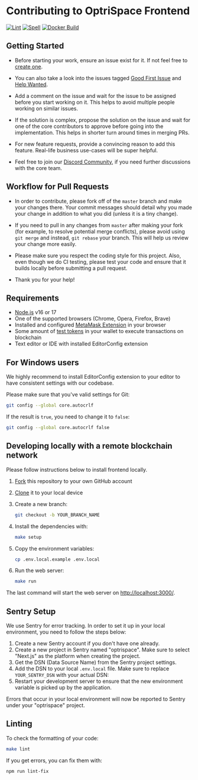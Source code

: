 # Contributing to OptriSpace Frontend

[![Lint](https://github.com/optriment/optrispace-frontend-v2/actions/workflows/lint.yml/badge.svg)](https://github.com/optriment/optrispace-frontend-v2/actions/workflows/lint.yml)
[![Spell](https://github.com/optriment/optrispace-frontend-v2/actions/workflows/spell.yml/badge.svg)](https://github.com/optriment/optrispace-frontend-v2/actions/workflows/spell.yml)
[![Docker Build](https://github.com/optriment/optrispace-frontend-v2/actions/workflows/docker-image.yml/badge.svg)](https://github.com/optriment/optrispace-frontend-v2/actions/workflows/docker-image.yml)

## Getting Started

- Before starting your work, ensure an issue exist for it. If not feel free to
  [create one](https://github.com/optriment/optrispace-frontend-v2/issues/new).

- You can also take a look into the issues tagged
  [Good First Issue](https://github.com/optriment/optrispace-frontend-v2/issues?q=is%3Aissue+is%3Aopen+label%3A%22good+first+issue%22)
  and
  [Help Wanted](https://github.com/optriment/optrispace-frontend-v2/issues?q=is%3Aissue+is%3Aopen+label%3A%22help+wanted%22).

- Add a comment on the issue and wait for the issue to be assigned before you
  start working on it. This helps to avoid multiple people working on similar issues.

- If the solution is complex, propose the solution on the issue and wait for one
  of the core contributors to approve before going into the implementation. This
  helps in shorter turn around times in merging PRs.

- For new feature requests, provide a convincing reason to add this feature.
  Real-life business use-cases will be super helpful.

- Feel free to join our [Discord Community](https://discord.gg/7WEbtmuqtv),
  if you need further discussions with the core team.

## Workflow for Pull Requests

- In order to contribute, please fork off of the `master` branch and make your
  changes there. Your commit messages should detail why you made your change in
  addition to what you did (unless it is a tiny change).

- If you need to pull in any changes from `master` after making your fork
  (for example, to resolve potential merge conflicts), please avoid using
  `git merge` and instead, `git rebase` your branch. This will help us review
  your change more easily.

- Please make sure you respect the coding style for this project. Also, even
  though we do CI testing, please test your code and ensure that it builds
  locally before submitting a pull request.

- Thank you for your help!

## Requirements

- [Node.js](https://nodejs.org/en/download/releases) v16 or 17
- One of the supported browsers (Chrome, Opera, Firefox, Brave)
- Installed and configured [MetaMask Extension](https://metamask.io/)
  in your browser
- Some amount of [test tokens](https://testnet.binance.org/faucet-smart) in
  your wallet to execute transactions on blockchain
- Text editor or IDE with installed EditorConfig extension

## For Windows users

We highly recommend to install EditorConfig extension to your editor to have
consistent settings with our codebase.

Please make sure that you've valid settings for Git:

```sh
git config --global core.autocrlf
```

If the result is `true`, you need to change it to `false`:

```sh
git config --global core.autocrlf false
```

## Developing locally with a remote blockchain network

Please follow instructions below to install frontend locally.

1. [Fork](https://help.github.com/articles/fork-a-repo/)
   this repository to your own GitHub account

2. [Clone](https://help.github.com/articles/cloning-a-repository/)
   it to your local device

3. Create a new branch:

   ```sh
   git checkout -b YOUR_BRANCH_NAME
   ```

4. Install the dependencies with:

   ```sh
   make setup
   ```

5. Copy the environment variables:

   ```sh
   cp .env.local.example .env.local
   ```

6. Run the web server:

   ```sh
   make run
   ```

The last command will start the web server on
[http://localhost:3000/](http://localhost:3000/).

## Sentry Setup

We use Sentry for error tracking. In order to set it up in your local environment, you need to follow the steps below:

1. Create a new Sentry account if you don't have one already.
2. Create a new project in Sentry named "optrispace". Make sure to select "Next.js" as the platform when creating the project.
3. Get the DSN (Data Source Name) from the Sentry project settings.
4. Add the DSN to your local `.env.local` file. Make sure to replace `YOUR_SENTRY_DSN` with your actual DSN:
5. Restart your development server to ensure that the new environment variable is picked up by the application.

Errors that occur in your local environment will now be reported to Sentry under your "optrispace" project.

## Linting

To check the formatting of your code:

```sh
make lint
```

If you get errors, you can fix them with:

```sh
npm run lint-fix
```
